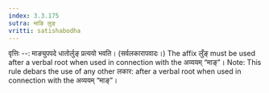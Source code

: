 ```yaml
---
index: 3.3.175
sutra: माङि लुङ्
vritti: satishabodha
---
```



वृत्तिः --: माङ्युपपदे धातोर्लुङ् प्रत्ययो भवति। (सर्वलकारापवादः।) The affix लुँङ् must be used after a verbal root when used in connection with the अव्ययम् “माङ्”। Note: This rule debars the use of any other लकार: after a verbal root when used in connection with the अव्ययम् “माङ्”।

